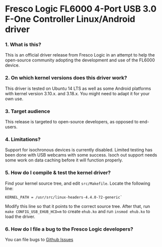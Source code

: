 # Fresco Logic FL6000 4-Port USB 3.0 F-One Controller Linux/Android driver

### 1. What is this?

This is an official driver release from Fresco Logic in an attempt to help the open-source community adopting the development and use of the FL6000 device.

### 2. On which kernel versions does this driver work?

This driver is tested on Ubuntu 14 LTS as well as some Android platforms with kernel version 3.10.x. and 3.18.x.
You might need to adapt it for your own use.

### 3. Target audience

This release is targeted to open-source developers, as opposed to end-users.

### 4. Limitations?

Support for isochronous devices is currently disabled.  Limited testing has been done with USB webcams with some success.  Isoch out support needs some work on data caching before it will function properly.

### 5. How do I compile & test the kernel driver?

Find your kernel source tree, and edit `src/Makefile`. Locate the following line:
    
    KERNEL_PATH = /usr/src/linux-headers-4.4.0-72-generic`
    
Modify this line so that it points to the correct source tree.
After that, run `make CONFIG_USB_EHUB_HCD=m` to create `ehub.ko` and run `insmod ehub.ko` to load the driver.

### 6. How do I file a bug to the Fresco Logic developers?

You can file bugs to [Github Issues](https://github.com/FrescoLogic/FL6000/issues)

